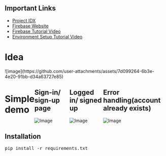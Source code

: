 <section class="important-links">
  <h1>Important Links</h1>
  <ul>
    <li><a href="https://idx.dev/" target="_blank" rel="noopener noreferrer">Project IDX</a></li>
    <li><a href="https://firebase.google.com/" target="_blank" rel="noopener noreferrer">Firebase Website</a></li>
    <li><a href="https://www.youtube.com/watch?v=rclSyEks-HY" target="_blank" rel="noopener noreferrer">Firebase Tutorial Video</a></li>
    <li><a href="https://www.youtube.com/watch?v=CkCOY4BgAjY" target="_blank" rel="noopener noreferrer">Environment Setup Tutorial Video</a></li>
  </ul>
</section>
<h1>Idea</h1>
![image](https://github.com/user-attachments/assets/7d099264-6b3e-4e20-91bb-d34a63727e85)

<div style="display: flex; justify-content: center; align-items: center; width: 100%;">
  <h1>Simple demo</h1> 
  <div>
    <h2>Sign-in/ sign-up page</h2>
    <img src="https://github.com/user-attachments/assets/d9720067-1197-4b97-8c30-2814b2177053" alt="Image" />
  </div>
  <div>
    <h2>Logged in/ signed up</h2>
    <img src="https://github.com/user-attachments/assets/95c89988-ddab-4629-b5c8-d9992fe47992" alt="Image"/>
  </div>
  <div>
    <h2>Error handling(account already exists)</h2>
    <img src="https://github.com/user-attachments/assets/b195f624-ab23-4744-b0ea-a6231d5c1732" alt="Image"/>
  </div>
</div>

<h2>Installation</h2>
<pre>pip install -r requirements.txt</pre>
